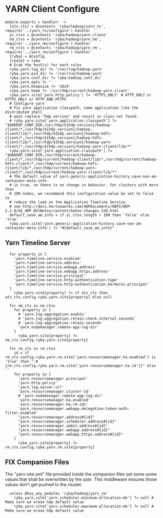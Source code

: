 

# YARN Client Configure

    module.exports = handler: ->
      [ats_ctx] = @contexts 'ryba/hadoop/yarn_ts', require('../yarn_ts/configure').handler
      yc_ctxs = @contexts 'ryba/hadoop/yarn_client'
      nm_ctxs = @contexts 'ryba/hadoop/yarn_nm', require('../yarn_nm/configure').handler
      rm_ctxs = @contexts 'ryba/hadoop/yarn_rm', require('../yarn_rm/configure').handler
      {ryba} = @config
      {realm} = ryba
      # Grab the host(s) for each roles
      ryba.yarn.log_dir ?= '/var/log/hadoop-yarn'
      ryba.yarn.pid_dir ?= '/var/run/hadoop-yarn'
      ryba.yarn.conf_dir ?= ryba.hadoop_conf_dir
      ryba.yarn.opts ?= ''
      ryba.yarn.heapsize ?= '1024'
      ryba.yarn.home ?= '/usr/hdp/current/hadoop-yarn-client'
      ryba.yarn.site['yarn.http.policy'] ?= 'HTTPS_ONLY' # HTTP_ONLY or HTTPS_ONLY or HTTP_AND_HTTPS
      # Configure yarn
      # Fix yarn application classpath, some application like the distributed shell
      # wont replace "hdp.version" and result in class not found.
      # ryba.yarn.site['yarn.application.classpath'] ?= "$HADOOP_CONF_DIR,/usr/hdp/${hdp.version}/hadoop-client/*,/usr/hdp/${hdp.version}/hadoop-client/lib/*,/usr/hdp/${hdp.version}/hadoop-hdfs-client/*,/usr/hdp/${hdp.version}/hadoop-hdfs-client/lib/*,/usr/hdp/${hdp.version}/hadoop-yarn-client/*,/usr/hdp/${hdp.version}/hadoop-yarn-client/lib/*"
      ryba.yarn.site['yarn.application.classpath'] ?= "$HADOOP_CONF_DIR,/usr/hdp/current/hadoop-client/*,/usr/hdp/current/hadoop-client/lib/*,/usr/hdp/current/hadoop-hdfs-client/*,/usr/hdp/current/hadoop-hdfs-client/lib/*,/usr/hdp/current/hadoop-yarn-client/*,/usr/hdp/current/hadoop-yarn-client/lib/*"
      # The default value of yarn.generic-application-history.save-non-am-container-meta-info
      # is true, so there is no change in behavior. For clusters with more than
      # 100 nodes, we recommend this configuration value be set to false to
      # reduce the load on the Application Timeline Service.
      # see http://docs.hortonworks.com/HDPDocuments/HDP2/HDP-2.2.8/bk_HDP_RelNotes/content/behav-changes-228.html
      default_save_am_info = if yc_ctxs.length > 100 then 'false' else 'true'
      ryba.yarn.site['yarn.generic-application-history.save-non-am-container-meta-info'] ?= "#{default_save_am_info}"
  
## Yarn Timeline Server

      for property in [
        'yarn.timeline-service.enabled'
        'yarn.timeline-service.address'
        'yarn.timeline-service.webapp.address'
        'yarn.timeline-service.webapp.https.address'
        'yarn.timeline-service.principal'
        'yarn.timeline-service.http-authentication.type'
        'yarn.timeline-service.http-authentication.kerberos.principal'
      ]
        ryba.yarn.site[property] ?= if ats_ctx then ats_ctx.config.ryba.yarn.site[property] else null

      for nm_ctx in nm_ctxs
        for property in [
          # 'yarn.log-aggregation-enable'
          # 'yarn.log-aggregation.retain-check-interval-seconds'
          # 'yarn.log-aggregation.retain-seconds'
          'yarn.nodemanager.remote-app-log-dir'
        ]
          ryba.yarn.site[property] ?= nm_ctx.config.ryba.yarn.site[property]    
      
      for rm_ctx in rm_ctxs
        id = if rm_ctx.config.ryba.yarn.rm.site['yarn.resourcemanager.ha.enabled'] is 'true' then ".#{rm_ctx.config.ryba.yarn.rm.site['yarn.resourcemanager.ha.id']}" else ''
        for property in [
          'yarn.resourcemanager.principal'
          'yarn.http.policy'
          'yarn.log.server.url'
          'yarn.resourcemanager.cluster-id'
          # 'yarn.nodemanager.remote-app-log-dir'
          'yarn.resourcemanager.ha.enabled'
          'yarn.resourcemanager.ha.rm-ids'
          'yarn.resourcemanager.webapp.delegation-token-auth-filter.enabled'
          "yarn.resourcemanager.address#{id}"
          "yarn.resourcemanager.scheduler.address#{id}"
          "yarn.resourcemanager.admin.address#{id}"
          "yarn.resourcemanager.webapp.address#{id}"
          "yarn.resourcemanager.webapp.https.address#{id}"
        ]
          ryba.yarn.site[property] ?= rm_ctx.config.ryba.yarn.rm.site[property]
    
## FIX Companion Files

The "yarn-site.xml" file provided inside the companion files set some some
values that shall be overwritten by the user. This middleware ensures those
values don't get pushed to the cluster.

      unless @has_any_modules 'ryba/hadoop/yarn_rm'
        ryba.yarn.site['yarn.scheduler.minimum-allocation-mb'] ?= null # Make sure we erase hdp default value
        ryba.yarn.site['yarn.scheduler.maximum-allocation-mb'] ?= null # Make sure we erase hdp default value
